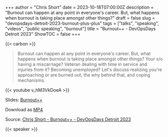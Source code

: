 +++
author = "Chris Short"
date = 2023-10-18T07:00:00Z
description = "Burnout can happen at any point in everyone's career. But, what happens when burnout is taking place amongst other things?"
draft = false
slug = "devopsdays-detroit-2023-burnout-plus-plus"
tags = ["talks", "speaking", "videos", "public speaking", "burnout"]
title = "Burnout++ - DevOpsDays Detroit 2023"
ShowTOC = false
+++

{{< carbon >}}

> Burnout can happen at any point in everyone's career. But, what happens when burnout is taking place amongst other things? Your s/o having a miscarriage? Veteran dealing with time in service and injuries from it? Becoming unemployed? Let's discuss realizing you're approaching or are burned out, the why behind that, and coping mechanisms.

{{< youtube v_hM3VkDoeA >}}

Slides: [Burnout++](https://speakerdeck.com/chrisshort/burnout-plus-plus)

Download as [MP4](https://shortcdn.com/chrisshort/chris-short-devopsdays-detroit-2023-burnout-plus-plus.mp4)

Source: [Chris Short - Burnout++ - DevOpsDays Detroit 2023](https://youtu.be/v_hM3VkDoeA)

{{< speaker >}}
